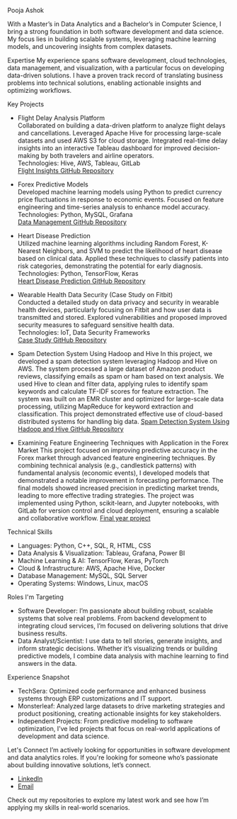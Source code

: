 Pooja Ashok

With a Master’s in Data Analytics and a Bachelor’s in Computer Science, I bring a strong foundation in both software development and data science. My focus lies in building scalable systems, leveraging machine learning models, and uncovering insights from complex datasets. 

 Expertise
My experience spans software development, cloud technologies, data management, and visualization, with a particular focus on developing data-driven solutions. I have a proven track record of translating business problems into technical solutions, enabling actionable insights and optimizing workflows.

 Key Projects

- Flight Delay Analysis Platform  
  Collaborated on building a data-driven platform to analyze flight delays and cancellations. Leveraged Apache Hive for processing large-scale datasets and used AWS S3 for cloud storage. Integrated real-time delay insights into an interactive Tableau dashboard for improved decision-making by both travelers and airline operators.  
  Technologies: Hive, AWS, Tableau, GitLab  
  [Flight Insights GitHub Repository](#link)

- Forex Predictive Models  
  Developed machine learning models using Python to predict currency price fluctuations in response to economic events. Focused on feature engineering and time-series analysis to enhance model accuracy.  
  Technologies: Python, MySQL, Grafana  
  [Data Management GitHub Repository](#link)

- Heart Disease Prediction  
  Utilized machine learning algorithms including Random Forest, K-Nearest Neighbors, and SVM to predict the likelihood of heart disease based on clinical data. Applied these techniques to classify patients into risk categories, demonstrating the potential for early diagnosis.  
  Technologies: Python, TensorFlow, Keras  
  [Heart Disease Prediction GitHub Repository](#link)

- Wearable Health Data Security (Case Study on Fitbit)  
  Conducted a detailed study on data privacy and security in wearable health devices, particularly focusing on Fitbit and how user data is transmitted and stored. Explored vulnerabilities and proposed improved security measures to safeguard sensitive health data.  
  Technologies: IoT, Data Security Frameworks  
  [Case Study GitHub Repository](#link)

- Spam Detection System Using Hadoop and Hive
  In this project, we developed a spam detection system leveraging Hadoop and Hive on AWS. The system processed a large dataset of Amazon product reviews, classifying emails as spam or ham based on text analysis. We used Hive to clean and filter data, applying rules to identify spam keywords and calculate TF-IDF scores for feature extraction. The system was built on an EMR cluster and optimized for large-scale data processing, utilizing MapReduce for keyword extraction and classification. This project demonstrated effective use of cloud-based distributed systems for handling big data​.
 [Spam Detection System Using Hadoop and Hive GitHub Repository](#link)

- Examining Feature Engineering Techniques with Application in the Forex Market
  This project focused on improving predictive accuracy in the Forex market through advanced feature engineering techniques. By combining technical analysis (e.g., candlestick patterns) with fundamental analysis (economic events), I developed models that demonstrated a notable improvement in forecasting performance. The final models showed increased precision in predicting market trends, leading to more effective trading strategies. The project was implemented using Python, scikit-learn, and Jupyter notebooks, with GitLab for version control and cloud deployment, ensuring a scalable and collaborative workflow.
  [Final year project](#Link)
  
 Technical Skills
- Languages: Python, C++, SQL, R, HTML, CSS
- Data Analysis & Visualization: Tableau, Grafana, Power BI
- Machine Learning & AI: TensorFlow, Keras, PyTorch
- Cloud & Infrastructure: AWS, Apache Hive, Docker
- Database Management: MySQL, SQL Server
- Operating Systems: Windows, Linux, macOS

 Roles I'm Targeting
- Software Developer: I’m passionate about building robust, scalable systems that solve real problems. From backend development to integrating cloud services, I’m focused on delivering solutions that drive business results.
- Data Analyst/Scientist: I use data to tell stories, generate insights, and inform strategic decisions. Whether it’s visualizing trends or building predictive models, I combine data analysis with machine learning to find answers in the data.

 Experience Snapshot
- TechSera: Optimized code performance and enhanced business systems through ERP customizations and IT support.
- Monsterleaf: Analyzed large datasets to drive marketing strategies and product positioning, creating actionable insights for key stakeholders.
- Independent Projects: From predictive modeling to software optimization, I’ve led projects that focus on real-world applications of development and data science.

 Let's Connect
I’m actively looking for opportunities in software development and data analytics roles. If you're looking for someone who’s passionate about building innovative solutions, let’s connect.

- [LinkedIn](https://www.linkedin.com/in/pooja-ashok-155a94272/)
- [Email](mailto:pooja02ashok@gmail.com)

Check out my repositories to explore my latest work and see how I’m applying my skills in real-world scenarios.


